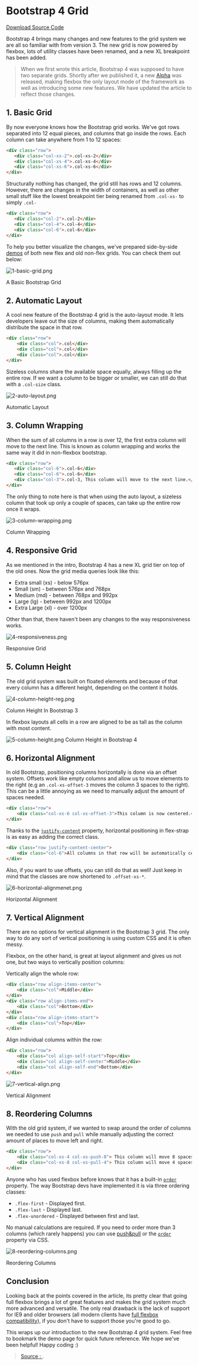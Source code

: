 Bootstrap 4 Grid
===
[Download Source Code](https://demo.tutorialzine.com/2016/11/boostrap-4-regular-vs-flex-grid/)

Bootstrap 4 brings many changes and new features to the grid system we are all so familiar with from version 3. The new grid is now powered by flexbox, lots of utility classes have been renamed, and a new XL breakpoint has been added.

> When we first wrote this article, Bootstrap 4 was supposed to have two separate grids. Shortly after we published it, a new  [Alpha](https://blog.getbootstrap.com/2017/01/06/bootstrap-4-alpha-6/)  was released, making flexbox the only layout mode of the framework as well as introducing some new features. We have updated the article to reflect those changes.

## 1. Basic Grid

By now everyone knows how the Bootstrap grid works. We've got rows separated into 12 equal pieces, and columns that go inside the rows. Each column can take anywhere from 1 to 12 spaces:
```html
<div class="row">
   <div class="col-xs-2">.col-xs-2</div>
   <div class="col-xs-4">.col-xs-4</div>
   <div class="col-xs-6">.col-xs-6</div>
</div>
```
Structurally nothing has changed, the grid still has rows and 12 columns. However, there are changes in the width of containers, as well as other small stuff like the lowest breakpoint tier being renamed from  `.col-xs-`  to simply  `.col-`
```html
<div class="row">
   <div class="col-2">.col-2</div>
   <div class="col-4">.col-4</div>
   <div class="col-6">.col-6</div>
</div>
```
To help you better visualize the changes, we've prepared side-by-side  [demos](https://demo.tutorialzine.com/2016/11/boostrap-4-regular-vs-flex-grid/?1-basic-grid)  of both new flex and old non-flex grids. You can check them out below:

![1-basic-grid.png](https://tutorialzine.com/media/2017/01/1-basic-grid.png)

A Basic Bootstrap Grid

## 2. Automatic Layout

A cool new feature of the Bootstrap 4 grid is the auto-layout mode. It lets developers leave out the size of columns, making them automatically distribute the space in that row.
```html
<div class="row">
    <div class="col">.col</div>
    <div class="col">.col</div>
    <div class="col">.col</div>
</div>
```
Sizeless columns share the available space equally, always filling up the entire row. If we want a column to be bigger or smaller, we can still do that with a  `.col-size`  class.

![2-auto-layout.png](https://tutorialzine.com/media/2017/01/2-auto-layout.png)

Automatic Layout

## 3. Column Wrapping

When the sum of all columns in a row is over 12, the first extra column will move to the next line. This is known as column wrapping and works the same way it did in non-flexbox bootstrap.
```html
<div class="row">
   <div class="col-6">.col-6</div>
   <div class="col-6">.col-6</div>
   <div class="col-3">.col-3, This column will move to the next line.</div>
</div>
```
The only thing to note here is that when using the auto layout, a sizeless column that took up only a couple of spaces, can take up the entire row once it wraps.

![3-column-wrapping.png](https://tutorialzine.com/media/2017/01/3-column-wrapping.png)

Column Wrapping

## 4. Responsive Grid

As we mentioned in the intro, Bootstrap 4 has a new XL grid tier on top of the old ones. Now the grid media queries look like this:

-   Extra small (xs) - below 576px
-   Small (sm) - between 576px and 768px
-   Medium (md) - between 768px and 992px
-   Large (lg) - between 992px and 1200px
-   Extra Large (xl) - over 1200px

Other than that, there haven't been any changes to the way responsiveness works.

![4-responsiveness.png](https://tutorialzine.com/media/2017/01/4-responsiveness.png)

Responsive Grid

## 5. Column Height

The old grid system was built on floated elements and because of that every column has a different height, depending on the content it holds.

![4-column-height-reg.png](https://tutorialzine.com/media/2016/11/4-column-height-reg.png)

Column Height In Bootstrap 3

In flexbox layouts all cells in a row are aligned to be as tall as the column with most content.

![5-column-height.png](https://tutorialzine.com/media/2017/01/5-column-height.png)
Column Height in Bootstrap 4

## 6. Horizontal Alignment

In old Bootstrap, positioning columns horizontally is done via an offset system. Offsets work like empty columns and allow us to move elements to the right (e.g an  `.col-xs-offset-3`  moves the column 3 spaces to the right). This can be a little annoying as we need to manually adjust the amount of spaces needed.
```html
<div class="row">
    <div class="col-xs-6 col-xs-offset-3">This column is now centered.</div>
</div>
```
Thanks to the  [`justify-content`](https://developer.mozilla.org/en-US/docs/Web/CSS/justify-content)  property, horizontal positioning in flex-strap is as easy as adding the correct class.
```html
<div class="row justify-content-center">
    <div class="col-6">All columns in that row will be automatically centered.</div>
</div>
```
Also, if you want to use offsets, you can still do that as well! Just keep in mind that the classes are now shortened to  `.offset-xs-*`.

![6-horizontal-alignmenet.png](https://tutorialzine.com/media/2017/01/6-horizontal-alignmenet.png)

Horizontal Alignment

## 7. Vertical Alignment

There are no options for vertical alignment in the Bootstrap 3 grid. The only way to do any sort of vertical positioning is using custom CSS and it is often messy.

Flexbox, on the other hand, is great at layout alignment and gives us not one, but two ways to vertically position columns:

Vertically align the whole row:
```html
<div class="row align-items-center">
    <div class="col">Middle</div>
</div>  
<div class="row align-items-end">
    <div class="col">Bottom</div>
</div>
<div class="row align-items-start">
    <div class="col">Top</div>
</div>
```
Align individual columns within the row:
```html
<div class="row">
    <div class="col align-self-start">Top</div>
    <div class="col align-self-center">Middle</div>
    <div class="col align-self-end">Bottom</div>
</div>
```
![7-vertical-align.png](https://tutorialzine.com/media/2017/01/7-vertical-align.png)

Vertical Alignment

## 8. Reordering Columns

With the old grid system, if we wanted to swap around the order of columns we needed to use  `push`  and  `pull`  while manually adjusting the correct amount of places to move left and right.
```html
<div class="row">
    <div class="col-xs-4 col-xs-push-8"> This column will move 8 spaces to the right. </div>
    <div class="col-xs-8 col-xs-pull-4"> This column will move 4 spaces to the left.</div>
</div>
```
Anyone who has used flexbox before knows that it has a built-in  [`order`](https://developer.mozilla.org/en-US/docs/Web/CSS/order)  property. The way Bootstrap devs have implemented it is via three ordering classes:

-   `.flex-first`  - Displayed first.
-   `.flex-last`  - Displayed last.
-   `.flex-unordered`  - Displayed between first and last.

No manual calculations are required. If you need to order more than 3 columns (which rarely happens) you can use  [push&pull](https://v4-alpha.getbootstrap.com/layout/grid/#push-and-pull)  or the  [`order`](https://developer.mozilla.org/en-US/docs/Web/CSS/order)  property via CSS.

![8-reordering-columns.png](https://tutorialzine.com/media/2017/01/8-reordering-columns.png)

Reordering Columns

## Conclusion

Looking back at the points covered in the article, its pretty clear that going full flexbox brings a lot of great features and makes the grid system much more advanced and versatile. The only real drawback is the lack of support for IE9 and older browsers (all modern clients have  [full flexbox compatibility](https://caniuse.com/#feat=flexbox)), if you don't have to support those you're good to go.

This wraps up our introduction to the new Bootstrap 4 grid system. Feel free to bookmark the demo page for quick future reference. We hope we've been helpful! Happy coding :)

> [Source : ](https://tutorialzine.com/2016/11/boostrap-4-regular-vs-flex-grid).
<!--stackedit_data:
eyJoaXN0b3J5IjpbLTQ5NDMyOTYzNl19
-->